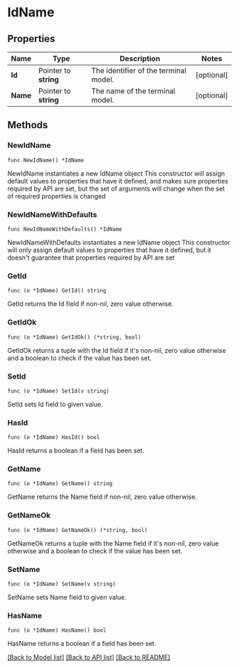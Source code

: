 # IdName

## Properties

Name | Type | Description | Notes
------------ | ------------- | ------------- | -------------
**Id** | Pointer to **string** | The identifier of the terminal model. | [optional] 
**Name** | Pointer to **string** | The name of the terminal model. | [optional] 

## Methods

### NewIdName

`func NewIdName() *IdName`

NewIdName instantiates a new IdName object
This constructor will assign default values to properties that have it defined,
and makes sure properties required by API are set, but the set of arguments
will change when the set of required properties is changed

### NewIdNameWithDefaults

`func NewIdNameWithDefaults() *IdName`

NewIdNameWithDefaults instantiates a new IdName object
This constructor will only assign default values to properties that have it defined,
but it doesn't guarantee that properties required by API are set

### GetId

`func (o *IdName) GetId() string`

GetId returns the Id field if non-nil, zero value otherwise.

### GetIdOk

`func (o *IdName) GetIdOk() (*string, bool)`

GetIdOk returns a tuple with the Id field if it's non-nil, zero value otherwise
and a boolean to check if the value has been set.

### SetId

`func (o *IdName) SetId(v string)`

SetId sets Id field to given value.

### HasId

`func (o *IdName) HasId() bool`

HasId returns a boolean if a field has been set.

### GetName

`func (o *IdName) GetName() string`

GetName returns the Name field if non-nil, zero value otherwise.

### GetNameOk

`func (o *IdName) GetNameOk() (*string, bool)`

GetNameOk returns a tuple with the Name field if it's non-nil, zero value otherwise
and a boolean to check if the value has been set.

### SetName

`func (o *IdName) SetName(v string)`

SetName sets Name field to given value.

### HasName

`func (o *IdName) HasName() bool`

HasName returns a boolean if a field has been set.


[[Back to Model list]](../README.md#documentation-for-models) [[Back to API list]](../README.md#documentation-for-api-endpoints) [[Back to README]](../README.md)


